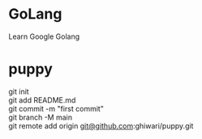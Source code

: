 # GoLang
Learn Google Golang

# puppy
git init  
git add README.md  
git commit -m "first commit"  
git branch -M main  
git remote add origin git@github.com:ghiwari/puppy.git  
